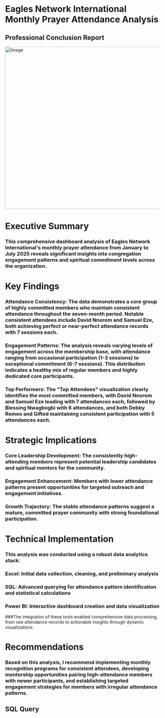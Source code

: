 # Eagles Network International Monthly Prayer Attendance Analysis
## Professional Conclusion Report
<img width="934" height="529" alt="Image" src="https://github.com/user-attachments/assets/e47b1417-10fa-4728-a56d-183e50d8cb10" />

# Executive Summary
### This comprehensive dashboard analysis of Eagles Network International's monthly prayer attendance from January to July 2025 reveals significant insights into congregation engagement patterns and spiritual commitment levels across the organization.
# Key Findings
### Attendance Consistency: The data demonstrates a core group of highly committed members who maintain consistent attendance throughout the seven-month period. Notable consistent attendees include David Nnorom and Samuel Eze, both achieving perfect or near-perfect attendance records with 7 sessions each.
### Engagement Patterns: The analysis reveals varying levels of engagement across the membership base, with attendance ranging from occasional participation (1-3 sessions) to exceptional commitment (6-7 sessions). This distribution indicates a healthy mix of regular members and highly dedicated core participants.
### Top Performers: The "Top Attendees" visualization clearly identifies the most committed members, with David Nnorom and Samuel Eze leading with 7 attendances each, followed by Blessing Nwagbogbi with 6 attendances, and both Debby Romeo and Gifted maintaining consistent participation with 5 attendances each.
# Strategic Implications
### Core Leadership Development: The consistently high-attending members represent potential leadership candidates and spiritual mentors for the community.
### Engagement Enhancement: Members with lower attendance patterns present opportunities for targeted outreach and engagement initiatives.
### Growth Trajectory: The stable attendance patterns suggest a mature, committed prayer community with strong foundational participation.
# Technical Implementation
### This analysis was conducted using a robust data analytics stack:
### Excel: Initial data collection, cleaning, and preliminary analysis
### SQL: Advanced querying for attendance pattern identification and statistical calculations
### Power BI: Interactive dashboard creation and data visualization
###The integration of these tools enabled comprehensive data processing, from raw attendance records to actionable insights through dynamic visualizations.
# Recommendations
### Based on this analysis, I recommend implementing monthly recognition programs for consistent attendees, developing mentorship opportunities pairing high-attendance members with newer participants, and establishing targeted engagement strategies for members with irregular attendance patterns.

## SQL Query

```sql

```
